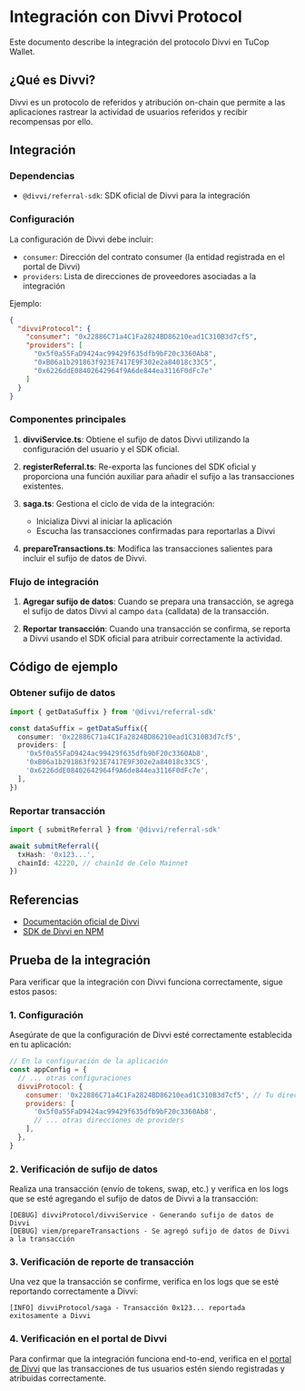 # Integración con Divvi Protocol

Este documento describe la integración del protocolo Divvi en TuCop Wallet.

## ¿Qué es Divvi?

Divvi es un protocolo de referidos y atribución on-chain que permite a las aplicaciones rastrear la actividad de usuarios referidos y recibir recompensas por ello.

## Integración

### Dependencias

- `@divvi/referral-sdk`: SDK oficial de Divvi para la integración

### Configuración

La configuración de Divvi debe incluir:

- `consumer`: Dirección del contrato consumer (la entidad registrada en el portal de Divvi)
- `providers`: Lista de direcciones de proveedores asociadas a la integración

Ejemplo:

```json
{
  "divviProtocol": {
    "consumer": "0x22886C71a4C1Fa2824BD86210ead1C310B3d7cf5",
    "providers": [
      "0x5f0a55FaD9424ac99429f635dfb9bF20c3360Ab8",
      "0xB06a1b291863f923E7417E9F302e2a84018c33C5",
      "0x6226ddE08402642964f9A6de844ea3116F0dFc7e"
    ]
  }
}
```

### Componentes principales

1. **divviService.ts**: Obtiene el sufijo de datos Divvi utilizando la configuración del usuario y el SDK oficial.

2. **registerReferral.ts**: Re-exporta las funciones del SDK oficial y proporciona una función auxiliar para añadir el sufijo a las transacciones existentes.

3. **saga.ts**: Gestiona el ciclo de vida de la integración:

   - Inicializa Divvi al iniciar la aplicación
   - Escucha las transacciones confirmadas para reportarlas a Divvi

4. **prepareTransactions.ts**: Modifica las transacciones salientes para incluir el sufijo de datos de Divvi.

### Flujo de integración

1. **Agregar sufijo de datos**: Cuando se prepara una transacción, se agrega el sufijo de datos Divvi al campo `data` (calldata) de la transacción.

2. **Reportar transacción**: Cuando una transacción se confirma, se reporta a Divvi usando el SDK oficial para atribuir correctamente la actividad.

## Código de ejemplo

### Obtener sufijo de datos

```typescript
import { getDataSuffix } from '@divvi/referral-sdk'

const dataSuffix = getDataSuffix({
  consumer: '0x22886C71a4C1Fa2824BD86210ead1C310B3d7cf5',
  providers: [
    '0x5f0a55FaD9424ac99429f635dfb9bF20c3360Ab8',
    '0xB06a1b291863f923E7417E9F302e2a84018c33C5',
    '0x6226ddE08402642964f9A6de844ea3116F0dFc7e',
  ],
})
```

### Reportar transacción

```typescript
import { submitReferral } from '@divvi/referral-sdk'

await submitReferral({
  txHash: '0x123...',
  chainId: 42220, // chainId de Celo Mainnet
})
```

## Referencias

- [Documentación oficial de Divvi](https://divvi.xyz/docs)
- [SDK de Divvi en NPM](https://www.npmjs.com/package/@divvi/referral-sdk)

## Prueba de la integración

Para verificar que la integración con Divvi funciona correctamente, sigue estos pasos:

### 1. Configuración

Asegúrate de que la configuración de Divvi esté correctamente establecida en tu aplicación:

```javascript
// En la configuración de la aplicación
const appConfig = {
  // ... otras configuraciones
  divviProtocol: {
    consumer: '0x22886C71a4C1Fa2824BD86210ead1C310B3d7cf5', // Tu dirección de consumer
    providers: [
      '0x5f0a55FaD9424ac99429f635dfb9bF20c3360Ab8',
      // ... otras direcciones de providers
    ],
  },
}
```

### 2. Verificación de sufijo de datos

Realiza una transacción (envío de tokens, swap, etc.) y verifica en los logs que se esté agregando el sufijo de datos de Divvi a la transacción:

```
[DEBUG] divviProtocol/divviService - Generando sufijo de datos de Divvi
[DEBUG] viem/prepareTransactions - Se agregó sufijo de datos de Divvi a la transacción
```

### 3. Verificación de reporte de transacción

Una vez que la transacción se confirme, verifica en los logs que se esté reportando correctamente a Divvi:

```
[INFO] divviProtocol/saga - Transacción 0x123... reportada exitosamente a Divvi
```

### 4. Verificación en el portal de Divvi

Para confirmar que la integración funciona end-to-end, verifica en el [portal de Divvi](https://app.divvi.xyz/) que las transacciones de tus usuarios estén siendo registradas y atribuidas correctamente.
